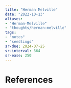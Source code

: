```yaml
---
title: "Herman Melville"
date: "2022-10-13"
aliases:
- "Herman-Melville"
- "thoughts/herman-melville"
tags:
- "notes"
- "seedlings"
sr-due: 2024-07-25
sr-interval: 364
sr-ease: 250
---
```




# References